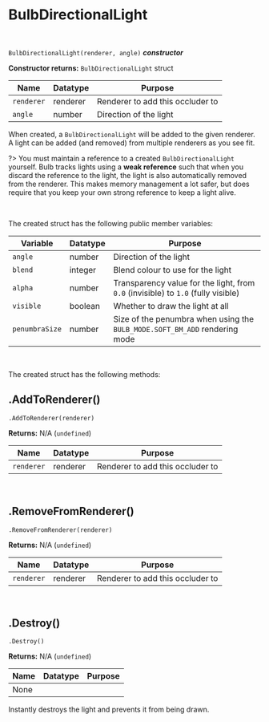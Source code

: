 # BulbDirectionalLight

&nbsp;

`BulbDirectionalLight(renderer, angle)` ***constructor***

**Constructor returns:** `BulbDirectionalLight` struct

|Name      |Datatype    |Purpose                                                                       |
|----------|------------|------------------------------------------------------------------------------|
|`renderer`|renderer    |Renderer to add this occluder to                                              |
|`angle`   |number      |Direction of the light                                                        |

When created, a `BulbDirectionalLight` will be added to the given renderer. A light can be added (and removed) from multiple renderers as you see fit.

?> You must maintain a reference to a created `BulbDirectionalLight` yourself. Bulb tracks lights using a **weak reference** such that when you discard the reference to the light, the light is also automatically removed from the renderer. This makes memory management a lot safer, but does require that you keep your own strong reference to keep a light alive.

&nbsp;

The created struct has the following public member variables:

|Variable      |Datatype      |Purpose                                                                          |
|--------------|--------------|---------------------------------------------------------------------------------|
|`angle`       |number        |Direction of the light                                                           |
|`blend`       |integer       |Blend colour to use for the light                                                |
|`alpha`       |number        |Transparency value for the light, from `0.0` (invisible) to `1.0` (fully visible)|
|`visible`     |boolean       |Whether to draw the light at all                                                 |
|`penumbraSize`|number        |Size of the penumbra when using the `BULB_MODE.SOFT_BM_ADD` rendering mode       |

&nbsp;

The created struct has the following methods:

## .AddToRenderer()

`.AddToRenderer(renderer)`

**Returns:** N/A (`undefined`)

|Name      |Datatype|Purpose                         |
|----------|--------|--------------------------------|
|`renderer`|renderer|Renderer to add this occluder to|

&nbsp;

## .RemoveFromRenderer()

`.RemoveFromRenderer(renderer)`

**Returns:** N/A (`undefined`)

|Name      |Datatype|Purpose                         |
|----------|--------|--------------------------------|
|`renderer`|renderer|Renderer to add this occluder to|

&nbsp;

## .Destroy()

`.Destroy()`

**Returns:** N/A (`undefined`)

|Name|Datatype|Purpose|
|----|--------|-------|
|None|        |       |

Instantly destroys the light and prevents it from being drawn.